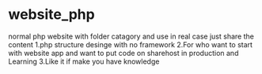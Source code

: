 # website_php
normal php website with folder catagory and use in real case just share the content
1.php structure desinge with no framework
2.For who want to start with website app and want to put code on sharehost in production and Learning
3.Like it if make you have knowledge
